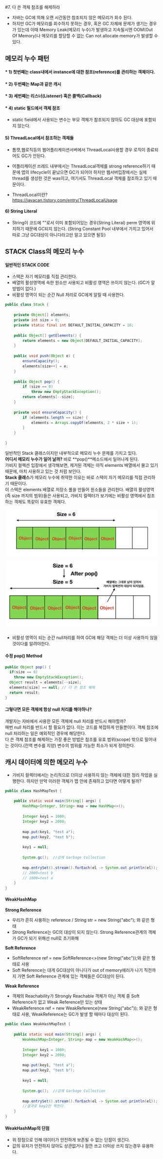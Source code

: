 #7. 다 쓴 객체 참조를 해제하라

* 자바는 GC에 의해 오랜 시간동안 참조되지 않은 메모리가 회수 된다.  
* 하지만 GC가 메모리를 회수하지 못하는 경우, 혹은 GC 자체에 문제가 생기는 경우가 있는데 이때 Memory Leak(메모리 누수)가 발생하고 지속될시엔 OOM(Out Of Memory)나 메모리를 할당할 수 없는 Can not allocate memory가 발생할 수 있다.  
  
메모리 누수 패턴
-----------------------

#### * 1) 첫번째는 class내에서 instance에 대한 참조(reference)를 관리하는 객체이다.  
#### * 2) 두번째는 Map과 같은 캐시  
#### * 3) 세번째는 리스너(Listener) 혹은 콜백(Callback)    
#### * 4) static 필드에서 객체 참조
* static field에서 사용되는 변수는 부모 객체가 참조되지 않아도 GC 대상에 포함되지 않는다.  

#### 5) ThreadLocal에서 참조하는 객체들
* 톰캣,웹로직등의 웹어플리케이션서버에서 ThreadLocal사용할 경우 로직이 종료되어도 GC가 안된다.   
* 어플리케이션 쓰레드 내부에서는 ThreadLocal객체를 strong reference하기 때문에 앱의 lifecycle이 끝났으면 GC가 되어야 하지만 웹서버입장에서는  실제 thread를 생성한 것은 was이고, 여기서도 ThreadLocal 객체를 참조하고 있기 때문이다.    


* ThreadLocal이란?  
https://javacan.tistory.com/entry/ThreadLocalUsage

#### 6) String Literal
* String이 코드에 ""로서 이미 포함되어있는 경우(String Literal) perm 영역에 위치하기 때문에 GC되지 않는다.  (String Constant Pool 내부에서 가지고 있어서 따로 그냥 GC대상이 아니다라고만 알고 있으면 될듯)  



STACK Class의 메모리 누수
----- 

#### 일반적인 STACK CODE
* 스택은 자기 메모리를 직접 관리한다.
* 배열의 활성영역에 속한 원소만 사용되고 비활성 영역은 쓰이지 않는다. (GC가 알 방법이 없다.)
* 비활성 영역이 되는 순간 Null 처리로 GC에게 알릴 때 사용한다.  

```java
public class Stack {

    private Object[] elements;
    private int size = 0;
    private static final int DEFAULT_INITIAL_CAPACITY = 16;

    public Object[] getElements() {
        return elements = new Object[DEFAULT_INITIAL_CAPACITY];
    }

    public void push(Object e) {
        ensureCapacity();
        elements[size++] = e;
    }

    public Object pop() {
        if (size == 0)
            throw new EmptyStackException();
        return elements[--size];
    }

    private void ensureCapacity() {
        if (elements.length == size) {
            elements = Arrays.copyOf(elements, 2 * size + 1);
        }
    }

}
```
  
일반적인 Stack 클래스이지만 내부적으로 메모리 누수 문제를 가지고 있다.  
**어디서 메모리 누수가 일어 날까?** 
바로 **pop()**메소드에서 일어나게 된다.  
가비지 컬렉션 입장에서 생각해보면, 제거된 객체는 아직 elements 배열에서 물고 있기 때문에, 마치 사용하고 있는 것 처럼 보인다.  
**Stack 클래스**가 메모리 누수에 취약한 이유는 바로 스택이 자기 메모리를 직접 관리하기 때문이다.   
이 스택은 elements 배열로 저장소 풀을 만들어 원소들을 관리한다. 배열의 활성영역(즉 size 까지의 범위)들은 사용되고, 가비지 컬렉터가 보기에는 비활성 영역에서 참조하는 객체도 똑같이 유효한 객체다.  

![스택이미지](../images/item7_img1.png)  
![스택이미지](../images/item7_img2.png)  

* 비활성 영역이 되는 순간 null처리를 하여 GC에 해당 객체는 더 이상 사용하지 않을 것이다를 알려야한다.  


#### 수정 pop() Method
```java
public Object pop() {
  if(size == 0)
    throw new EmptyStackException();
  Object result = elements[--size];
  elements[size] == null; // 다 쓴 참조 해제
  return result;
}
```
  
#### 그렇다면 모든 객체에 항상 null 처리를 해야하나?
개발자는 자바에서 사용한 모든 객체에 null 처리를 반드시 해야할까?  
매번 null 처리를 반드시 할 필요가 없다. 이는 코드를 복잡하게 만들뿐이다. 객체 참조에 null 처리하는 일은 예외적인 경우에 해당한다.  
다 쓴 객체 참조를 해제하는 가장 좋은 방법은 참조를 유효 범위(scope) 밖으로 밀어내는 것이다.(전역 변수를 지양) 변수의 범위를 가능한 최소가 되게 정의한다.  

  



캐시 데이터에 의한 메모리 누수  
-----

* 가비지 컬렉터에서는 논리적으로 더이상 사용하지 않는 객체에 대한 정리 작업을 실행한다. 하지만 만약 이러한 객체가 맵 안에 존재하고 있다면 어떻게 될까?   
```java
public class HashMapTest {
 
    public static void main(String[] args) {
        HashMap<Integer, String> map = new HashMap<>();
 
        Integer key1 = 1000;
        Integer key2 = 2000;
 
        map.put(key1, "test a");
        map.put(key2, "test b");
 
        key1 = null;
 
        System.gc();  //강제 Garbage Collection
 
        map.entrySet().stream().forEach(el -> System.out.println(el));
      	// 2000=test b
		// 1000=test a
    }
}
```

#### WeakHashMap  
**Strong Reference**  
* 우리가 흔히 사용하는 reference / String str = new String("abc"); 와 같은 형태
* Strong Reference는 GC의 대상이 되지 않는다. Strong Reference관계의 객체가 GC가 되기 위해선 null로 초기화해      

**Soft Reference**  
* SoftReference<Class> ref = new SoftReference<>(new String("abc"));와 같은 형태로 사용  
* Soft Reference는 대게 GC대상이 아니다가 out of memory에러가 나기 직전까지 가면 Soft Reference 관계에 있는 객체들은 GC대상이 된다.  

**Weak Reference**  
* 객체의 Reachability가 Strongly Reachable 객체가 아닌 객체 중 Soft Reference가 없고 Weak Reference만 있는 상태  
* WeakReference<Class> ref = new WeakReference<Class>(new String("abc")); 와 같은 형태로 사용, WeakReference는 GC가 발생 할 때마다 대상이 된다.  

```java
public class WeakHashMapTest {
 
    public static void main(String[] args) {
        WeakHashMap<Integer, String> map = new WeakHashMap<>();
 
        Integer key1 = 1000;
        Integer key2 = 2000;
 
        map.put(key1, "test a");
        map.put(key2, "test b");
 
        key1 = null;
 
        System.gc();  //강제 Garbage Collection
 
        map.entrySet().stream().forEach(el -> System.out.println(el));
      	//결과로 key2만 찍힌다.
    }
}
```

#### WeakHashMap의 단점
* 위 장점으로 인해 데이터가 안전하게 보존될 수 없는 단점이 생긴다.
* 값의 유지가 안전하지 않아도 상관없거나 잠깐 쓰고 더이상 쓰지 않는경우 유용하다.












  
    